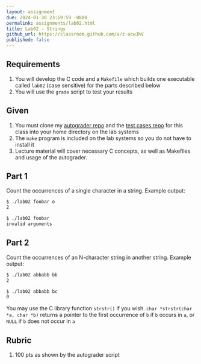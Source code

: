 ```yaml
---
layout: assignment
due: 2024-01-30 23:59:59 -0800
permalink: assignments/lab02.html
title: Lab02 - Strings
github_url: https://classroom.github.com/a/z-acwJhV
published: false
---
```


## Requirements
1. You will develop the C code and a `Makefile` which builds one executable
called `lab02` (case sensitive) for the parts described below
1. You will use the `grade` script to test your results

## Given
1. You must clone my [autograder repo](https://github.com/phpeterson-usf/autograder) 
and the [test cases repo](https://github.com/cs521-f24/tests) for this class 
into your home directory on the lab systems
1. The `make` program is included on the lab systems so you do not have to 
install it
1. Lecture material will cover necessary C concepts, as well as Makefiles and
usage of the autograder.

## Part 1
Count the occurrences of a single character in a string. Example output:
```sh
$ ./lab02 foobar o
2

$ ./lab02 foobar
invalid arguments
```

## Part 2
Count the occurrences of an N-character string in another string. Example output:
```sh
$ ./lab02 abbabb bb
2

$ ./lab02 abbabb bc
0
```
You may use the C library function `strstr()` if you wish. `char *strstr(char *a, char *b)` returns a pointer to the first occurrence of `b` if `b` occurs in `a`, or `NULL` if `b` does not occur in `a`

## Rubric
1. 100 pts as shown by the autograder script
